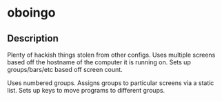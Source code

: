 oboingo
======

Description
-----

Plenty of hackish things stolen from other configs.
Uses multiple screens based off the hostname of the computer
it is running on.  Sets up groups/bars/etc based off screen count.

Uses numbered groups.
Assigns groups to particular screens via a static list.
Sets up keys to move programs to different groups.
